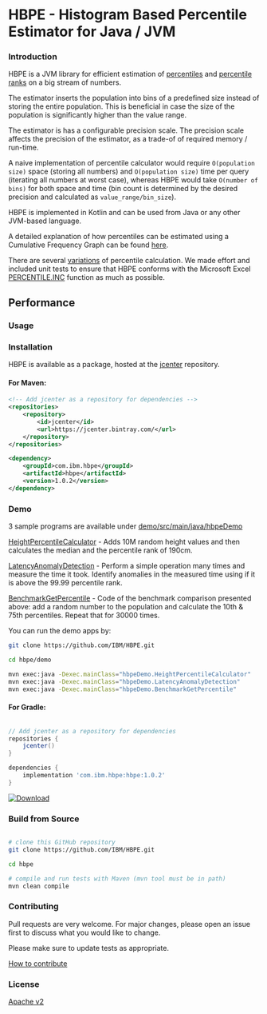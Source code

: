# HBPE - Histogram Based Percentile Estimator for Java / JVM

### Introduction

HBPE is a JVM library for efficient estimation of [percentiles](https://en.wikipedia.org/wiki/Percentile) and [percentile ranks](https://en.wikipedia.org/wiki/Percentile_rank) on a big stream of numbers.

The estimator inserts the population into bins of a predefined size instead of storing the entire population.
This is beneficial in case the size of the population is significantly higher than the value range.

The estimator is has a configurable precision scale. The precision scale affects the precision of the estimator, as a trade-of of required memory / run-time.

A naive implementation of percentile calculator would require `O(population size)` space (storing all numbers) and `O(population size)` time per query (iterating all numbers at worst case), whereas HBPE would take `O(number of bins)` for both space and time (bin count is determined by the desired precision and calculated as `value_range/bin_size`). 

HBPE is implemented in Kotlin and can be used from Java or any other JVM-based language.

A detailed explanation of how percentiles can be estimated using a Cumulative Frequency Graph can be found [here](http://courses.washington.edu/psy315/tutorials/Frequency_distribution_tutorial.pdf).

There are several [variations](https://en.wikipedia.org/wiki/Percentile#Second_variant) of percentile calculation. We made effort and included unit tests to ensure that 
HBPE conforms with the Microsoft Excel [PERCENTILE.INC](https://support.office.com/en-us/article/percentile-inc-function-680f9539-45eb-410b-9a5e-c1355e5fe2ed) function as much as possible.

## Performance

### Usage



### Installation

HBPE is available as a package, hosted at the [jcenter](https://bintray.com/davidohana/hbpe/com.ibm.hbpe) repository.

#### For Maven:

```xml
<!-- Add jcenter as a repository for dependencies --> 
<repositories>
    <repository>
        <id>jcenter</id>
        <url>https://jcenter.bintray.com/</url>
    </repository>
</repositories>

<dependency>
	<groupId>com.ibm.hbpe</groupId>
	<artifactId>hbpe</artifactId>
	<version>1.0.2</version>
</dependency>
```

### Demo

3 sample programs are available under [demo/src/main/java/hbpeDemo](demo/src/main/java/hbpeDemo)

[HeightPercentileCalculator](demo/src/main/java/hbpeDemo/HeightPercentileCalculator.java) - Adds 10M random height values and then calculates the median and the percentile rank of 190cm.

[LatencyAnomalyDetection](demo/src/main/java/hbpeDemo/LatencyAnomalyDetection.java) - Perform a simple operation many times and measure the time it took. Identify anomalies in the measured time using if it is above the 99.99 percentile rank.

[BenchmarkGetPercentile](demo/src/main/java/hbpeDemo/BenchmarkGetPercentile.java) - Code of the benchmark comparison presented above: add a random number to the population and calculate the 10th & 75th percentiles. Repeat that for 30000 times.

You can run the demo apps by:

```bash
git clone https://github.com/IBM/HBPE.git

cd hbpe/demo

mvn exec:java -Dexec.mainClass="hbpeDemo.HeightPercentileCalculator"
mvn exec:java -Dexec.mainClass="hbpeDemo.LatencyAnomalyDetection"
mvn exec:java -Dexec.mainClass="hbpeDemo.BenchmarkGetPercentile"
```

#### For Gradle:

```groovy

// Add jcenter as a repository for dependencies
repositories {
    jcenter()
}

dependencies {
    implementation 'com.ibm.hbpe:hbpe:1.0.2'
}
```

[ ![Download](https://api.bintray.com/packages/davidohana/hbpe/com.ibm.hbpe/images/download.svg?version=1.0.2) ](https://bintray.com/davidohana/hbpe/com.ibm.hbpe/1.0.2/link)

### Build from Source

```bash

# clone this GitHub repository
git clone https://github.com/IBM/HBPE.git

cd hbpe

# compile and run tests with Maven (mvn tool must be in path)
mvn clean compile
```

### Contributing

Pull requests are very welcome. For major changes, please open an issue first to discuss what you would like to change.

Please make sure to update tests as appropriate.

[How to contribute](CONTRIBUTING.md)

### License

[Apache v2](https://www.apache.org/licenses/LICENSE-2.0)
